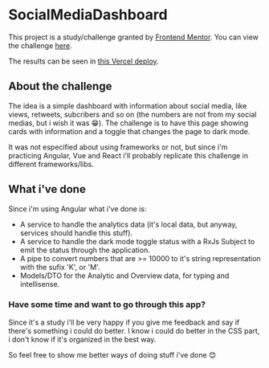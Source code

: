 # SocialMediaDashboard

This project is a study/challenge granted by [Frontend Mentor](https://www.frontendmentor.io). You can view the challenge
[here](https://www.frontendmentor.io/challenges/social-media-dashboard-with-theme-switcher-6oY8ozp_H).

The results can be seen in [this Vercel deploy](https://social-media-dashboard-sandy-theta.vercel.app/).

## About the challenge

The idea is a simple dashboard with information about social media, like views, retweets, subcribers
and so on (the numbers are not from my social medias, but i wish it was 😁). The challenge is
to have this page showing cards with information and a toggle that changes the page to dark mode.

It was not especified about using frameworks or not, but since i'm practicing Angular, Vue and
React i'll probably replicate this challenge in different frameworks/libs.

## What i've done

Since i'm using Angular what i've done is:
- A service to handle the analytics data (it's local data, but anyway, services should handle
this stuff).
- A service to handle the dark mode toggle status with a RxJs Subject to emit the status through
the application.
- A pipe to convert numbers that are >= 10000 to it's string representation with the sufix 'K', or 'M'.
- Models/DTO for the Analytic and Overview data, for typing and intellisense.

### Have some time and want to go through this app?

Since it's a study i'll be very happy if you give me feedback and say if there's something i could do
better. I know i could do better in the CSS part, i don't know if it's organized in the best way.

So feel free to show me better ways of doing stuff i've done 😊
